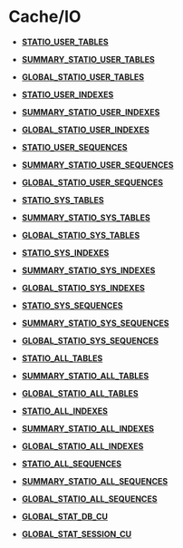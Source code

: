 # Cache/IO<a name="ZH-CN_TOPIC_0289900913"></a>

-   **[STATIO\_USER\_TABLES](STATIO_USER_TABLES.md)**  

-   **[SUMMARY\_STATIO\_USER\_TABLES](SUMMARY_STATIO_USER_TABLES.md)**  

-   **[GLOBAL\_STATIO\_USER\_TABLES](GLOBAL_STATIO_USER_TABLES.md)**  

-   **[STATIO\_USER\_INDEXES](STATIO_USER_INDEXES.md)**  

-   **[SUMMARY\_STATIO\_USER\_INDEXES](SUMMARY_STATIO_USER_INDEXES.md)**  

-   **[GLOBAL\_STATIO\_USER\_INDEXES](GLOBAL_STATIO_USER_INDEXES.md)**  

-   **[STATIO\_USER\_SEQUENCES](STATIO_USER_SEQUENCES.md)**  

-   **[SUMMARY\_STATIO\_USER\_SEQUENCES](SUMMARY_STATIO_USER_SEQUENCES.md)**  

-   **[GLOBAL\_STATIO\_USER\_SEQUENCES](GLOBAL_STATIO_USER_SEQUENCES.md)**  

-   **[STATIO\_SYS\_TABLES](STATIO_SYS_TABLES.md)**  

-   **[SUMMARY\_STATIO\_SYS\_TABLES](SUMMARY_STATIO_SYS_TABLES.md)**  

-   **[GLOBAL\_STATIO\_SYS\_TABLES](GLOBAL_STATIO_SYS_TABLES.md)**  

-   **[STATIO\_SYS\_INDEXES](STATIO_SYS_INDEXES.md)**  

-   **[SUMMARY\_STATIO\_SYS\_INDEXES](SUMMARY_STATIO_SYS_INDEXES.md)**  

-   **[GLOBAL\_STATIO\_SYS\_INDEXES](GLOBAL_STATIO_SYS_INDEXES.md)**  

-   **[STATIO\_SYS\_SEQUENCES](STATIO_SYS_SEQUENCES.md)**  

-   **[SUMMARY\_STATIO\_SYS\_SEQUENCES](SUMMARY_STATIO_SYS_SEQUENCES.md)**  

-   **[GLOBAL\_STATIO\_SYS\_SEQUENCES](GLOBAL_STATIO_SYS_SEQUENCES.md)**  

-   **[STATIO\_ALL\_TABLES](STATIO_ALL_TABLES.md)**  

-   **[SUMMARY\_STATIO\_ALL\_TABLES](SUMMARY_STATIO_ALL_TABLES.md)**  

-   **[GLOBAL\_STATIO\_ALL\_TABLES](GLOBAL_STATIO_ALL_TABLES.md)**  

-   **[STATIO\_ALL\_INDEXES](STATIO_ALL_INDEXES.md)**  

-   **[SUMMARY\_STATIO\_ALL\_INDEXES](SUMMARY_STATIO_ALL_INDEXES.md)**  

-   **[GLOBAL\_STATIO\_ALL\_INDEXES](GLOBAL_STATIO_ALL_INDEXES.md)**  

-   **[STATIO\_ALL\_SEQUENCES](STATIO_ALL_SEQUENCES.md)**  

-   **[SUMMARY\_STATIO\_ALL\_SEQUENCES](SUMMARY_STATIO_ALL_SEQUENCES.md)**  

-   **[GLOBAL\_STATIO\_ALL\_SEQUENCES](GLOBAL_STATIO_ALL_SEQUENCES.md)**  

-   **[GLOBAL\_STAT\_DB\_CU](GLOBAL_STAT_DB_CU.md)**  

-   **[GLOBAL\_STAT\_SESSION\_CU](GLOBAL_STAT_SESSION_CU.md)**  


